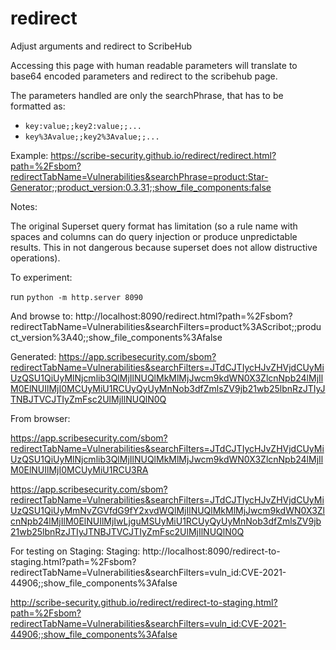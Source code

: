 # redirect
Adjust arguments and redirect to ScribeHub

Accessing this page with human readable parameters will translate to base64 encoded parameters and redirect to the scribehub page.

The parameters handled are only the searchPhrase, that has to be formatted as:
- `key:value;;key2:value;;...`
- `key%3Avalue;;key2%3Avalue;;...`

Example:
https://scribe-security.github.io/redirect/redirect.html?path=%2Fsbom?redirectTabName=Vulnerabilities&searchPhrase=product:Star-Generator;;product_version:0.3.31;;show_file_components:false

Notes:

The original Superset query format has limitation (so a rule name with spaces and columns can do query injection or produce unpredictable results. This in not dangerous because superset does not allow distructive operations).

To experiment:

run `python -m http.server 8090`

And browse to:
http://localhost:8090/redirect.html?path=%2Fsbom?redirectTabName=Vulnerabilities&searchFilters=product%3AScribot;;product_version%3A40;;show_file_components%3Afalse


Generated:
https://app.scribesecurity.com/sbom?redirectTabName=Vulnerabilities&searchFilters=JTdCJTIycHJvZHVjdCUyMiUzQSU1QiUyMlNjcmlib3QlMjIlNUQlMkMlMjJwcm9kdWN0X3ZlcnNpb24lMjIlM0ElNUIlMjI0MCUyMiU1RCUyQyUyMnNob3dfZmlsZV9jb21wb25lbnRzJTIyJTNBJTVCJTIyZmFsc2UlMjIlNUQlN0Q

From browser:

https://app.scribesecurity.com/sbom?redirectTabName=Vulnerabilities&searchFilters=JTdCJTIycHJvZHVjdCUyMiUzQSU1QiUyMlNjcmlib3QlMjIlNUQlMkMlMjJwcm9kdWN0X3ZlcnNpb24lMjIlM0ElNUIlMjI0MCUyMiU1RCU3RA

https://app.scribesecurity.com/sbom?redirectTabName=Vulnerabilities&searchFilters=JTdCJTIycHJvZHVjdCUyMiUzQSU1QiUyMmNvZGVfdG9fY2xvdWQlMjIlNUQlMkMlMjJwcm9kdWN0X3ZlcnNpb24lMjIlM0ElNUIlMjIwLjguMSUyMiU1RCUyQyUyMnNob3dfZmlsZV9jb21wb25lbnRzJTIyJTNBJTVCJTIyZmFsc2UlMjIlNUQlN0Q

For testing on Staging:
Staging:
http://localhost:8090/redirect-to-staging.html?path=%2Fsbom?redirectTabName=Vulnerabilities&searchFilters=vuln_id:CVE-2021-44906;;show_file_components%3Afalse

http://scribe-security.github.io/redirect/redirect-to-staging.html?path=%2Fsbom?redirectTabName=Vulnerabilities&searchFilters=vuln_id:CVE-2021-44906;;show_file_components%3Afalse